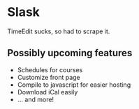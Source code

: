 # Slask

TimeEdit sucks, so had to scrape it.

## Possibly upcoming features

* Schedules for courses
* Customize front page
* Compile to javascript for easier hosting
* Download iCal easily
* ... and more!
